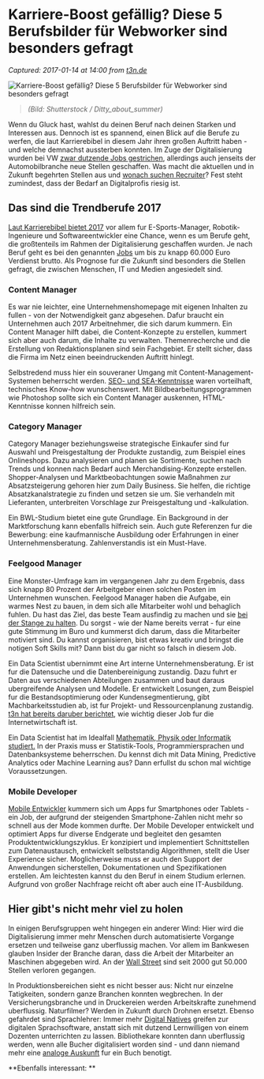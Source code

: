 # Karriere-Boost gefällig? Diese 5 Berufsbilder für Webworker sind besonders gefragt

_Captured: 2017-01-14 at 14:00 from [t3n.de](http://t3n.de/news/karriere-boost-trendberufe-2017-784626/)_

![    Karriere-Boost gefällig? Diese 5 Berufsbilder für Webworker sind besonders gefragt
](http://img.t3n.sc/news/wp-content/uploads/2015/10/honeypot-bewerbung-jobs.jpg?auto=compress%2Cformat&fit=crop&fm=jpg&h=347&ixlib=php-1.1.0&q=65&w=620&s=9963bc4f2f9e3f5853ec08b0d3c9b34c)

> _(Bild: Shutterstock / Ditty_about_summer)_

Wenn du Gluck hast, wahlst du deinen Beruf nach deinen Starken und Interessen aus. Dennoch ist es spannend, einen Blick auf die Berufe zu werfen, die laut Karrierebibel in diesem Jahr ihren großen Auftritt haben - und welche demnachst aussterben konnten. Im Zuge der Digitalisierung wurden bei VW [zwar dutzende Jobs gestrichen](http://t3n.de/news/vw-entlaesst-30000-mitarbeiter-767856/), allerdings auch jenseits der Automobilbranche neue Stellen geschaffen. Was macht die aktuellen und in Zukunft begehrten Stellen aus und [wonach suchen Recruiter](http://t3n.de/news/recruiting-erstkontakt-765760/)? Fest steht zumindest, dass der Bedarf an Digitalprofis riesig ist.

## Das sind die Trendberufe 2017

[Laut Karrierebibel bietet 2017](http://karrierebibel.de/trendberufe-2017/) vor allem fur E-Sports-Manager, Robotik-Ingenieure und Softwareentwickler eine Chance, wenn es um Berufe geht, die großtenteils im Rahmen der Digitalisierung geschaffen wurden. Je nach Beruf geht es bei den genannten [Jobs](http://t3n.de/tag/karriere) um bis zu knapp 60.000 Euro Verdienst brutto. Als Prognose fur die Zukunft sind besonders die Stellen gefragt, die zwischen Menschen, IT und Medien angesiedelt sind.

### Content Manager

Es war nie leichter, eine Unternehmenshomepage mit eigenen Inhalten zu fullen - von der Notwendigkeit ganz abgesehen. Dafur braucht ein Unternehmen auch 2017 Arbeitnehmer, die sich darum kummern. Ein Content Manager hilft dabei, die Content-Konzepte zu erstellen, kummert sich aber auch darum, die Inhalte zu verwalten. Themenrecherche und die Erstellung von Redaktionsplanen sind sein Fachgebiet. Er stellt sicher, dass die Firma im Netz einen beeindruckenden Auftritt hinlegt.

Selbstredend muss hier ein souveraner Umgang mit Content-Management-Systemen beherrscht werden. [SEO- und SEA-Kenntnisse](http://t3n.de/news/wichtigsten-seo-rankingfaktoren-2016-776245/) waren vorteilhaft, technisches Know-how wunschenswert. Mit Bildbearbeitungsprogrammen wie Photoshop sollte sich ein Content Manager auskennen, HTML-Kenntnisse konnen hilfreich sein.

### Category Manager

Category Manager beziehungsweise strategische Einkaufer sind fur Auswahl und Preisgestaltung der Produkte zustandig, zum Beispiel eines Onlineshops. Dazu analysieren und planen sie Sortimente, suchen nach Trends und konnen nach Bedarf auch Merchandising-Konzepte erstellen. Shopper-Analysen und Marktbeobachtungen sowie Maßnahmen zur Absatzsteigerung gehoren hier zum Daily Business. Sie helfen, die richtige Absatzkanalstrategie zu finden und setzen sie um. Sie verhandeln mit Lieferanten, unterbreiten Vorschlage zur Preisgestaltung und -kalkulation.

Ein BWL-Studium bietet eine gute Grundlage. Ein Background in der Marktforschung kann ebenfalls hilfreich sein. Auch gute Referenzen fur die Bewerbung: eine kaufmannische Ausbildung oder Erfahrungen in einer Unternehmensberatung. Zahlenverstandis ist ein Must-Have.

### Feelgood Manager

Eine Monster-Umfrage kam im vergangenen Jahr zu dem Ergebnis, dass sich knapp 80 Prozent der Arbeitgeber einen solchen Posten im Unternehmen wunschen. Feelgood Manager haben die Aufgabe, ein warmes Nest zu bauen, in dem sich alle Mitarbeiter wohl und behaglich fuhlen. Du hast das Ziel, das beste Team ausfindig zu machen und sie [bei der Stange zu halten](http://t3n.de/news/motiviert-im-homeoffice-arbeiten-628775/). Du sorgst - wie der Name bereits verrat - fur eine gute Stimmung im Buro und kummerst dich darum, dass die Mitarbeiter motiviert sind. Du kannst organisieren, bist etwas kreativ und bringst die notigen Soft Skills mit? Dann bist du gar nicht so falsch in diesem Job.

Ein Data Scientist ubernimmt eine Art interne Unternehmensberatung. Er ist fur die Datensuche und die Datenbereinigung zustandig. Dazu fuhrt er Daten aus verschiedenen Abteilungen zusammen und baut daraus ubergreifende Analysen und Modelle. Er entwickelt Losungen, zum Beispiel fur die Bestandsoptimierung oder Kundensegmentierung, gibt Machbarkeitsstudien ab, ist fur Projekt- und Ressourcenplanung zustandig. [t3n hat bereits daruber berichtet](http://t3n.de/news/data-scientist-it-job-silicon-valley-578048/), wie wichtig dieser Job fur die Internetwirtschaft ist.

Ein Data Scientist hat im Idealfall [Mathematik, Physik oder Informatik studiert.](http://t3n.de/magazin/karriere-ohne-abschluss-funktioniert-bildungsabwegen-241219/) In der Praxis muss er Statistik-Tools, Programmiersprachen und Datenbanksysteme beherrschen. Du kennst dich mit Data Mining, Predictive Analytics oder Machine Learning aus? Dann erfullst du schon mal wichtige Voraussetzungen.

### Mobile Developer

[Mobile Entwickler](http://t3n.de/news/die-wichtigsten-entwicklertypen-782802/) kummern sich um Apps fur Smartphones oder Tablets - ein Job, der aufgrund der steigenden Smartphone-Zahlen nicht mehr so schnell aus der Mode kommen durfte. Der Mobile Developer entwickelt und optimiert Apps fur diverse Endgerate und begleitet den gesamten Produktentwicklungszyklus. Er konzipiert und implementiert Schnittstellen zum Datenaustausch, entwickelt selbststandig Algorithmen, stellt die User Experience sicher. Moglicherweise muss er auch den Support der Anwendungen sicherstellen, Dokumentationen und Spezifikationen erstellen. Am leichtesten kannst du den Beruf in einem Studium erlernen. Aufgrund von großer Nachfrage reicht oft aber auch eine IT-Ausbildung.

  


## Hier gibt's nicht mehr viel zu holen

In einigen Berufsgruppen weht hingegen ein anderer Wind: Hier wird die Digitalisierung immer mehr Menschen durch automatisierte Vorgange ersetzen und teilweise ganz uberflussig machen. Vor allem im Bankwesen glauben Insider der Branche daran, dass die Arbeit der Mitarbeiter an Maschinen abgegeben wird. An der [Wall Street](http://t3n.de/news/wolf-of-wall-street-drogen-film-754517/) sind seit 2000 gut 50.000 Stellen verloren gegangen.

In Produktionsbereichen sieht es nicht besser aus: Nicht nur einzelne Tatigkeiten, sondern ganze Branchen konnten wegbrechen. In der Versicherungsbranche und in Druckereien werden Arbeitskrafte zunehmend uberflussig. Naturfilmer? Werden in Zukunft durch Drohnen ersetzt. Ebenso gefahrdet sind Sprachlehrer: Immer mehr [Digital Natives](http://t3n.de/news/digital-natives-praeferenzen-studie-780024/) greifen zur digitalen Sprachsoftware, anstatt sich mit dutzend Lernwilligen von einem Dozenten unterrichten zu lassen. Bibliothekare konnten dann uberflussig werden, wenn alle Bucher digitalisiert worden sind - und dann niemand mehr eine [analoge Auskunft](http://karrierebibel.de/berufe-ohne-zukunft/) fur ein Buch benotigt.

**Ebenfalls interessant: **
